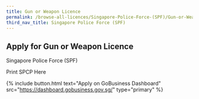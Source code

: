 ```yaml
---
title: Gun or Weapon Licence
permalink: /browse-all-licences/Singapore-Police-Force-(SPF)/Gun-or-Weapon-Licence
third_nav_title: Singapore Police Force (SPF)
---
```


## Apply for Gun or Weapon Licence

Singapore Police Force (SPF)

Print SPCP Here

{% include button.html text="Apply on GoBusiness Dashboard" src="https://dashboard.gobusiness.gov.sg/" type="primary" %}
